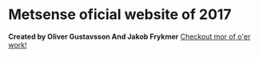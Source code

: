 # Metsense oficial website of 2017
**Created by Oliver Gustavsson And Jakob Frykmer**
[Checkout mor of o'er work!](https://www.google.com)